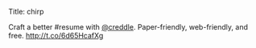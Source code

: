 Title: chirp

Craft a better #resume with <a href="http://twitter.com/creddle">@creddle</a>. Paper-friendly, web-friendly, and free. <a href="http://t.co/6d65HcafXg">http://t.co/6d65HcafXg</a>
